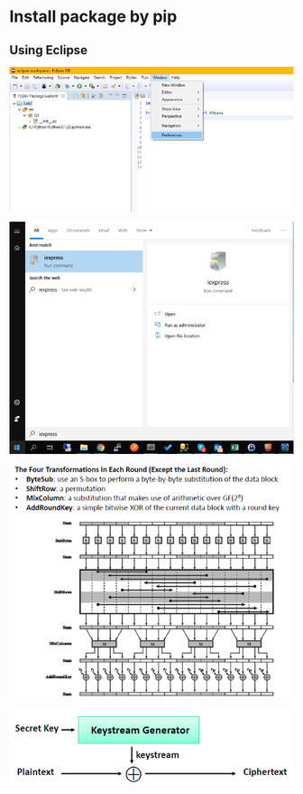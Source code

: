 # Install package by pip

## Using Eclipse

![](../.gitbook/assets/image%20%2817%29.png)

![](../.gitbook/assets/image%20%2835%29.png)

![](../.gitbook/assets/image%20%2879%29.png)

![](../.gitbook/assets/image%20%2828%29.png)

